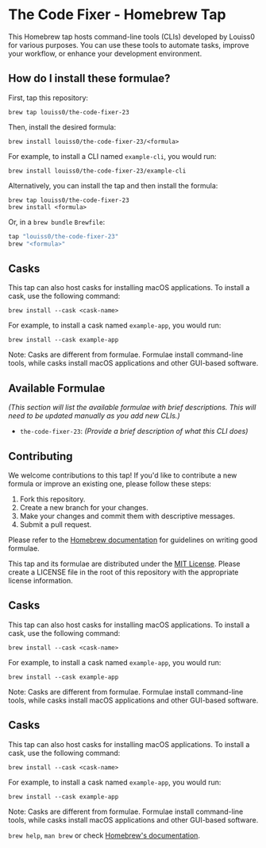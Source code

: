 # The Code Fixer - Homebrew Tap

This Homebrew tap hosts command-line tools (CLIs) developed by Louiss0 for various purposes.  You can use these tools to automate tasks, improve your workflow, or enhance your development environment.

## How do I install these formulae?

First, tap this repository:

```
brew tap louiss0/the-code-fixer-23
```

Then, install the desired formula:

```
brew install louiss0/the-code-fixer-23/<formula>
```

For example, to install a CLI named `example-cli`, you would run:

```
brew install louiss0/the-code-fixer-23/example-cli
```

Alternatively, you can install the tap and then install the formula:

```
brew tap louiss0/the-code-fixer-23
brew install <formula>
```

Or, in a `brew bundle` `Brewfile`:

```ruby
tap "louiss0/the-code-fixer-23"
brew "<formula>"
```

## Casks

This tap can also host casks for installing macOS applications. To install a cask, use the following command:

```
brew install --cask <cask-name>
```

For example, to install a cask named `example-app`, you would run:

```
brew install --cask example-app
```

Note: Casks are different from formulae. Formulae install command-line tools, while casks install macOS applications and other GUI-based software.

## Available Formulae

*(This section will list the available formulae with brief descriptions.  This will need to be updated manually as you add new CLIs.)*

*   `the-code-fixer-23`: *(Provide a brief description of what this CLI does)*

## Contributing

We welcome contributions to this tap!  If you'd like to contribute a new formula or improve an existing one, please follow these steps:

1.  Fork this repository.
2.  Create a new branch for your changes.
3.  Make your changes and commit them with descriptive messages.
4.  Submit a pull request.

Please refer to the [Homebrew documentation](https://docs.brew.sh/Acceptable-Formulae) for guidelines on writing good formulae.


This tap and its formulae are distributed under the [MIT License](LICENSE).  Please create a LICENSE file in the root of this repository with the appropriate license information.

## Casks

This tap can also host casks for installing macOS applications. To install a cask, use the following command:

```
brew install --cask <cask-name>
```

For example, to install a cask named `example-app`, you would run:

```
brew install --cask example-app
```

Note: Casks are different from formulae. Formulae install command-line tools, while casks install macOS applications and other GUI-based software.

## Casks

This tap can also host casks for installing macOS applications. To install a cask, use the following command:

```
brew install --cask <cask-name>
```

For example, to install a cask named `example-app`, you would run:

```
brew install --cask example-app
```

Note: Casks are different from formulae. Formulae install command-line tools, while casks install macOS applications and other GUI-based software.

`brew help`, `man brew` or check [Homebrew's documentation](https://docs.brew.sh).